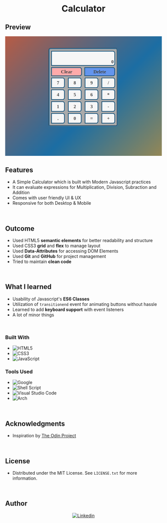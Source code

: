 <h1 align="center">Calculator</h1>

## Preview
![alt text](https://github.com/biroue10/Project-Calculator/blob/main/assets/images/capture.png)<br/>
## Features
- A Simple Calculator which is built with Modern Javascript practices  
- It can evaluate expressions for Multiplication, Division, Subraction and Addition 
- Comes with user friendly UI & UX
- Responsive for both Desktop & Mobile
<br/>

## Outcome
* Used HTML5 **semantic elements** for better readability and structure
* Used CSS3 **grid** and **flex** to manage layout
* Used **Data-Attributes** for accessing DOM Elements
* Used **Git** and **GitHub** for project management
* Tried to maintain **clean code**

<br/>

## What I learned
* Usability of Javascript's **ES6 Classes**
* Utilization of `transitionend` event for animating buttons without hassle
* Learned to add **keyboard support** with event listeners
* A lot of minor things
<br/>

### Built With
- ![HTML5](https://img.shields.io/badge/html5-%23E34F26.svg?style=for-the-badge&logo=html5&logoColor=white)   
- ![CSS3](https://img.shields.io/badge/css3-%231572B6.svg?style=for-the-badge&logo=css3&logoColor=white)   
- ![JavaScript](https://img.shields.io/badge/javascript-%23323330.svg?style=for-the-badge&logo=javascript&logoColor=%23F7DF1E)


### Tools Used

- ![Google](https://img.shields.io/badge/google-4285F4?style=for-the-badge&logo=google&logoColor=white)   
- ![Shell Script](https://img.shields.io/badge/Terminal-%23121011.svg?style=for-the-badge&logo=gnu-bash&logoColor=white)  
- ![Visual Studio Code](https://img.shields.io/badge/Visual%20Studio%20Code-0078d7.svg?style=for-the-badge&logo=visual-studio-code&logoColor=white)  
- ![Arch](https://img.shields.io/badge/Arch%20Linux-1793D1?logo=arch-linux&logoColor=fff&style=for-the-badge)

<br>

<!-- ACKNOWLEDGMENTS -->
## Acknowledgments

* Inspiration by [The Odin Project](https://www.theodinproject.com/)

<br>

<!-- LICENSE -->
## License

- Distributed under the MIT License. See `LICENSE.txt` for more information.

<br>

<!-- CONTACT -->
## Author

<div align=center>

<a href="https://www.linkedin.com/in/isaac-biroue/" target="_blank">
	<img src="https://img.shields.io/badge/linkedin-%2300acee.svg?color=405DE6&style=for-the-badge&logo=linkedin&logoColor=white" alt=Linkedin>
</a>
</div>

<br>
